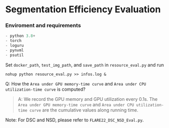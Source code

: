 # Segmentation Efficiency Evaluation



### Enviroment and requirements

```python
- python 3.8+
- torch
- loguru
- pynvml
- psutil
```



Set `docker_path`, `test_img_path`, and `save_path` in `resource_eval.py` and run

`nohup python resource_eval.py >> infos.log &`



Q: How the `Area under GPU memory-time curve` and `Area under CPU utilization-time curve` is computed?

> A: We record the GPU memory and GPU utilization every 0.1s. The `Area under GPU memory-time curve` and `Area under CPU utilization-time curve` are the cumulative values along running time.



Note: For DSC and NSD, please refer to `FLARE22_DSC_NSD_Eval.py`.



